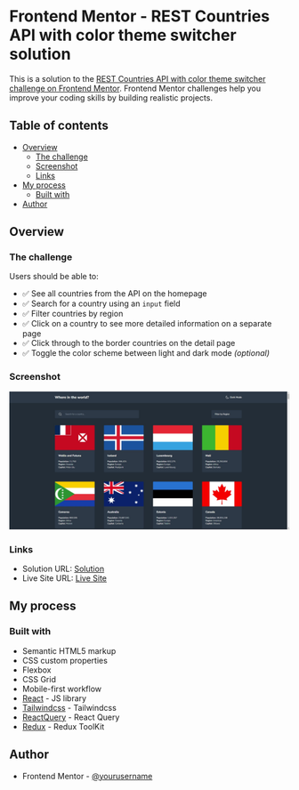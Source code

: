 # Frontend Mentor - REST Countries API with color theme switcher solution

This is a solution to the [REST Countries API with color theme switcher challenge on Frontend Mentor](https://www.frontendmentor.io/challenges/rest-countries-api-with-color-theme-switcher-5cacc469fec04111f7b848ca). Frontend Mentor challenges help you improve your coding skills by building realistic projects.

## Table of contents

- [Overview](#overview)
  - [The challenge](#the-challenge)
  - [Screenshot](#screenshot)
  - [Links](#links)
- [My process](#my-process)
  - [Built with](#built-with)
- [Author](#author)

## Overview

### The challenge

Users should be able to:

- ✅ See all countries from the API on the homepage
- ✅ Search for a country using an `input` field
- ✅ Filter countries by region
- ✅ Click on a country to see more detailed information on a separate page
- ✅ Click through to the border countries on the detail page
- ✅ Toggle the color scheme between light and dark mode _(optional)_

### Screenshot

![](./screenshot.jpg)

### Links

- Solution URL: [Solution](https://your-solution-url.com)
- Live Site URL: [Live Site](https://your-live-site-url.com)

## My process

### Built with

- Semantic HTML5 markup
- CSS custom properties
- Flexbox
- CSS Grid
- Mobile-first workflow
- [React](https://reactjs.org/) - JS library
- [Tailwindcss](https://tailwindcss.com/) - Tailwindcss
- [ReactQuery](https://tanstack.com/query/latest/docs/framework/react/overview) - React Query
- [Redux](https://redux-toolkit.js.org/) - Redux ToolKit

## Author

- Frontend Mentor - [@yourusername](https://www.frontendmentor.io/profile/DawidGawronskiDev)

